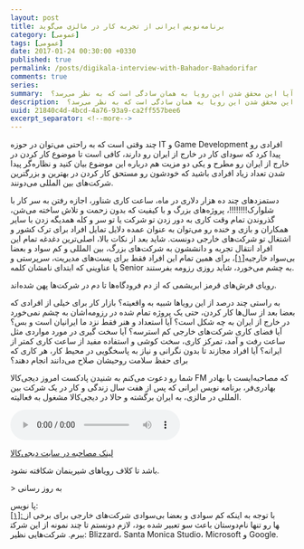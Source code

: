 ```yaml
---
layout: post
title: برنامه‌نویس ایرانی از تجربه کار در مالزی می‌گوید 
category: [عمومی]
tags: [عمومی]
date: 2017-01-24 00:30:00 +0330
published: true
permalink: /posts/digikala-interview-with-Bahador-Bahadorifar
comments: true
series:
summary:  برای تمام ما کارکردن و ساختن یک زندگی بهتر در خارج از کشور یک رویاست، اما آیا این محقق شدن این رویا به همان سادگی است که به نظر می‌رسد؟
description:  برای تمام ما کارکردن و ساختن یک زندگی بهتر در خارج از کشور یک رویاست، اما آیا این محقق شدن این رویا به همان سادگی است که به نظر می‌رسد؟
uuid: 21840c4d-4bcd-4a76-93a9-ca2ff557bee6
excerpt_separator: <!--more--> 
---
```

چند وقتی است که به راحتی می‌توان در حوزه IT و Game Development افرادی رو پیدا کرد که سودای کار در خارج از ایران رو دارند، کافی است تا موضوع کار کردن در خارج از ایران رو مطرح و یکی دو مزیت هم درباره این موضوع بیان کنید و  نظاره‌گر پیدا شدن تعداد زیاد افرادی باشید که خودشون رو مستحق کار کردن در بهترین و بزرگترین شرکت‌های بین المللی می‌دونند.

دستمزدهای چند ده هزار دلاری در ماه، ساعت کاری شناور، اجازه رفتن به سر کار با شلوارک!!!!!!!!، پروژه‌های بزرگ و با کیفیت که بدون زحمت و تلاش ساخته می‌شن، گذروندن تمام وقت کاری به دور زدن تو شرکت یا تو سر و کله همدیگه زدن با سایر همکاران و بازی و خنده رو می‌توان به عنوان عمده دلایل تمایل افراد برای ترک کشور و اشتغال تو شرکت‌های خارجی دونست. شاید بعد از نکات بالا، اصلی‌ترین دغدغه تمام این افراد انتقال تجربه و دانششون به شرکت‌های بزرگ، بین المللی و کم سواد و بعضا بی‌سواد خارجیه<a id="footnote-ref-001" class="foot-note-reference" href="#footnote-001">[۱]</a>، برای همین تمام این افراد فقط برای پست‌های مدیریت، سرپرستی و یا عناوینی که ابتدای نامشان کلمه Senior به چشم می‌خورد، شاید روزی رزومه بفرستند.

رویای فرش‌های قرمز ابریشمی که از دم فرودگاه‌ها تا دم در شرکت‌ها پهن شده‌اند.

به راستی چند درصد از این رویاها شبیه به واقعیته؟ بازار کار برای خیلی از افرادی که بعضا بعد از سال‌ها کار کردن، حتی یک پروژه تمام شده در رزومه‌اشان به چشم نمی‌خورد در خارج از ایران به چه شکل است؟ آیا استعداد و هنر فقط نزد ما ایرانیان است و بس؟ آیا فضای کاری شرکت‌های خارجی کم استرسه؟ آیا سخت گیری در مورد مواردی مثل ساعت رفت و آمد، تمرکز کاری، سخت کوشی و استفاده مفید از ساعت کاری کمتر از ایرانه؟ آیا افراد مجازند تا بدون نگرانی و نیاز به پاسخگویی در محیط کار، هر کاری که برای حفظ سلامت روحیشان صلاح می‌دانند انجام دهند؟

شما رو دعوت می‌کنم به شنیدن پادکست امروز دیجی‌کالا FM که مصاحبه‌ایست با بهادر بهادری‌فر، برنامه نویس ایرانی که پس از هفت سال زندگی و کار در یک شرکت بین المللی در مالزی، به ایران برگشته و حالا در دیجی‌کالا مشغول به فعالیته.

<audio controls>
  <source src="https://mag.digikala.com/wp-content/uploads/2017/01/programming-2_01_1.mp3?_=1" type="audio/ogg">
Your browser does not support the audio element.
</audio>

[لینک مصاحبه در سایت دیجی‌کالا](https://mag.digikala.com/%D9%BE%D8%A7%D8%AF%DA%A9%D8%B3%D8%AA-podcast/%d8%a8%d8%b1%d9%86%d8%a7%d9%85%d9%87%e2%80%8c%d9%86%d9%88%db%8c%d8%b3-%d8%a7%db%8c%d8%b1%d8%a7%d9%86%db%8c-%d8%a7%d8%b2-%d8%aa%d8%ac%d8%b1%d8%a8%d9%87%e2%80%8c%db%8c-%da%a9%d8%a7%d8%b1-%d8%af%d8%b1/)

باشد تا کلاف‌ رویاهای شیرینمان شکافته نشود.

<span class="font-family-consolas font-weight-bolder">&gt;</span> به روز رسانی

<div class="foot-note-header">پا نویس:</div>
<span id="footnote-001" class="foot-note"><a href="#footnote-ref-001">[۱]: </a>با توجه به اینکه کم سوادی و بعضا بی‌سوادی شرکت‌های خارجی برای برخی از دوستان باعث سو تعبیر شده بود، لازم دونستم تا چند نمونه از این شرکت‎ها رو تنها نام ببرم. شرکت‌هایی نظیر: Blizzard، Santa Monica Studio، Microsoft و Google.</span>
